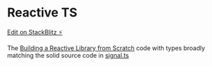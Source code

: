 # Reactive TS

[Edit on StackBlitz ⚡️](https://stackblitz.com/edit/typescript-ncg582)

The [Building a Reactive Library from Scratch](https://dev.to/ryansolid/building-a-reactive-library-from-scratch-1i0p) code with types broadly matching the solid source code in [signal.ts](https://github.com/solidjs/solid/blob/main/packages/solid/src/reactive/signal.ts)